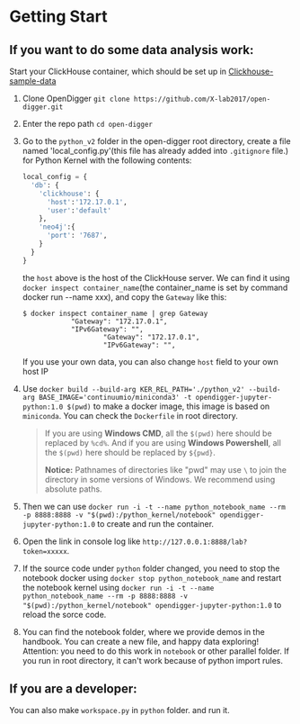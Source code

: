 # Getting Start

## If you want to do some data analysis work:
Start your ClickHouse container, which should be set up in [Clickhouse-sample-data](../sample_data/README.md)

1. Clone OpenDigger `git clone https://github.com/X-lab2017/open-digger.git`

2. Enter the repo path `cd open-digger`

3. Go to the `python_v2` folder in the open-digger root directory, create a file named 'local_config.py'(this file has already added into `.gitignore` file.) for Python Kernel with the following contents:

   ```python
   local_config = {
     'db': {
       'clickhouse': {
         'host':'172.17.0.1', 
         'user':'default'
       },
       'neo4j':{
         'port': '7687',
       }
     }
   }
   ```
   the `host` above is the host of the ClickHouse server. We can find it using `docker inspect container_name`(the container_name is set by command docker run --name xxx), and copy the `Gateway` like this:

   ```shell
   $ docker inspect container_name | grep Gateway
               "Gateway": "172.17.0.1",
               "IPv6Gateway": "",
                       "Gateway": "172.17.0.1",
                       "IPv6Gateway": "",
   ```
    If you use your own data, you can also change `host` field to your own host IP
4. Use `docker build --build-arg KER_REL_PATH='./python_v2' --build-arg BASE_IMAGE='continuumio/miniconda3' -t opendigger-jupyter-python:1.0 $(pwd)` to make a docker image, this image is based on `miniconda`. You can check the `Dockerfile` in root directory.

   > If you are using **Windows CMD**, all the `$(pwd)` here should be replaced by `%cd%`. And if you are using **Windows Powershell**,  all the `$(pwd)` here should be replaced by `${pwd}`.
   >
   > **Notice:** Pathnames of directories like "pwd" may use `\` to join the directory in some versions of Windows. We recommend using absolute paths.

5. Then we can use `docker run -i -t --name python_notebook_name --rm -p 8888:8888 -v "$(pwd):/python_kernel/notebook" opendigger-jupyter-python:1.0` to create and run the container.

6. Open the link in console log like `http://127.0.0.1:8888/lab?token=xxxxx`.

7. If the source code under `python` folder changed, you need to stop the notebook docker using `docker stop python_notebook_name` and restart the notebook kernel using `docker run -i -t --name python_notebook_name --rm -p 8888:8888 -v "$(pwd):/python_kernel/notebook" opendigger-jupyter-python:1.0` to reload the sorce code.

8. You can find the notebook folder, where we provide demos in the handbook. You can create a new file, and happy data exploring!
    Attention: you need to do this work in `notebook` or other parallel folder. If you run in root directory, it can't work because of python import rules.

## If you are a developer:

You can also make `workspace.py` in `python` folder. and run it.
